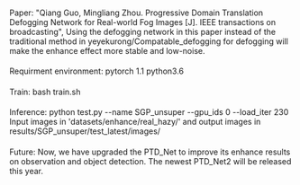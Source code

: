 ####
Paper:
"Qiang Guo, Mingliang Zhou. Progressive Domain Translation Defogging Network for Real-world Fog Images [J]. IEEE transactions on broadcasting", 
Using the defogging network in this paper instead of the traditional method in yeyekurong/Compatable_defogging for defogging will make the enhance effect more stable and low-noise.

####
Requirment environment:
pytorch 1.1
python3.6

####
Train:
bash train.sh

####
Inference:
python test.py --name SGP_unsuper --gpu_ids 0 --load_iter 230
Input images in 'datasets/enhance/real_hazy/' and output images in results/SGP_unsuper/test_latest/images/

####
Future:
Now, we have upgraded the PTD_Net to improve its enhance results on observation and object detection. The newest PTD_Net2 will be released this year.
